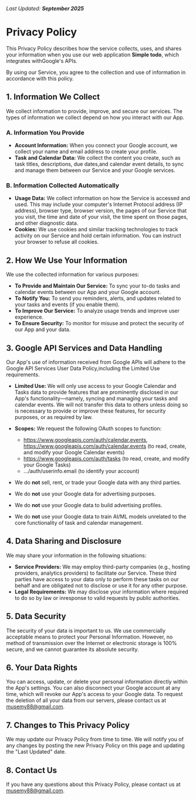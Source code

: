 _Last Updated: **September 2025**_

# **Privacy Policy**

This Privacy Policy describes how the service collects, uses, and shares your information when you use our web application **Simple todo**, which integrates withGoogle's APIs.

By using our Service, you agree to the collection and use of information in accordance with this policy.

## 1. Information We Collect

We collect information to provide, improve, and secure our services. The types of information we collect depend on how you interact with our App.

### A. Information You Provide

- **Account Information:** When you connect your Google account, we collect your name and email address to create your profile.
- **Task and Calendar Data:** We collect the content you create, such as task titles, descriptions, due dates,and calendar event details, to sync and manage them between our Service and your Google services.

### B. Information Collected Automatically

- **Usage Data:** We collect information on how the Service is accessed and used. This may include your computer's Internet Protocol address (IP address), browser type, browser version, the pages of our Service that you visit, the time and date of your visit, the time spent on those pages, and other diagnostic data.
- **Cookies:** We use cookies and similar tracking technologies to track activity on our Service and hold certain information. You can instruct your browser to refuse all cookies.

## 2. How We Use Your Information

We use the collected information for various purposes:

- **To Provide and Maintain Our Service:** To sync your to-do tasks and calendar events between our App and your Google account.
- **To Notify You:** To send you reminders, alerts, and updates related to your tasks and events (if you enable them).
- **To Improve Our Service:** To analyze usage trends and improve user experience.
- **To Ensure Security:** To monitor for misuse and protect the security of our App and your data.

## 3. Google API Services and Data Handling

Our App's use of information received from Google APIs will adhere to the Google API Services User Data Policy,including the Limited Use requirements.

- **Limited Use:** We will only use access to your Google Calendar and Tasks data to provide features that are prominently disclosed in our App's functionality—namely, syncing and managing your tasks and calendar events. We will not transfer this data to others unless doing so is necessary to provide or improve these features, for security purposes, or as required by law.

- **Scopes:** We request the following OAuth scopes to function:

  - https://www.googleapis.com/auth/calendar.events, https://www.googleapis.com/auth/calendar.events (to read, create, and modify your Google Calendar events)
  - https://www.googleapis.com/auth/tasks (to read, create, and modify your Google Tasks)
  - .../auth/userinfo.email (to identify your account)

- We do **not** sell, rent, or trade your Google data with any third parties.
- We do **not** use your Google data for advertising purposes.
- We do **not** use your Google data to build advertising profiles.
- We do **not** use your Google data to train AI/ML models unrelated to the core functionality of task and calendar management.

## 4. Data Sharing and Disclosure

We may share your information in the following situations:

- **Service Providers:** We may employ third-party companies (e.g., hosting providers, analytics providers) to facilitate our Service. These third parties have access to your data only to perform these tasks on our behalf and are obligated not to disclose or use it for any other purpose.
- **Legal Requirements:** We may disclose your information where required to do so by law or inresponse to valid requests by public authorities.

## 5. Data Security

The security of your data is important to us. We use commercially acceptable means to protect your Personal Information. However, no method of transmission over the Internet or electronic storage is 100% secure, and we cannot guarantee its absolute security.

## 6. Your Data Rights

You can access, update, or delete your personal information directly within the App's settings. You can also disconnect your Google account at any time, which will revoke our App's access to your Google data. To request the deletion of all your data from our servers, please contact us at musemy88@gmail.com.

## 7. Changes to This Privacy Policy

We may update our Privacy Policy from time to time. We will notify you of any changes by posting the new Privacy Policy on this page and updating the "Last Updated" date.

## 8. Contact Us

If you have any questions about this Privacy Policy, please contact us at musemy88@gmail.com.
